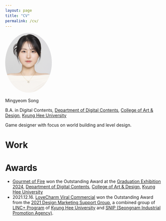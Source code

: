 ```yaml
---
layout: page
title: "CV"
permalink: /cv/
---
```


<img src="/assets/images/profile_picture_front.jpg" alt="Profile Image" width="150" style="border-radius: 50%;">

Mingyeom Song

B.A. in Digital Contents, [Department of Digital Contents](http://dc.khu.ac.kr/html/), [College of Art & Design](https://and.khu.ac.kr/and_eng/user/main/view.do), [Kyung Hee University](https://www.khu.ac.kr/eng/user/main/view.do)
<!-- TODO: Add transcripts here -->

Game designer with focus on world building and level design.

# Work

<!-- TODO: Add part-time / freelance works related to design -->

# Awards

* [Gourmet of Fire](/_projects/20240101_gourmet_of_fire.markdown) won the Outstanding Award at the [Graduation Exhibition 2024](https://youtube.com/playlist?list=PLhNBuwpSPpmVYi3Tx9jfgnExjcdu6otnE&si=P7xBsaRvGDuLsGWy), [Department of Digital Contents](http://dc.khu.ac.kr/html/), [College of Art & Design](https://and.khu.ac.kr/and_eng/user/main/view.do), [Kyung Hee University](https://www.khu.ac.kr/eng/user/main/view.do)
* 2021.12.16. [LoveCharm Viral Commercial](/_projects/20210901_lovecharm_commerical.markdown) won the Outstanding Award from the [2021 Design Marketing Support Group](https://youtube.com/playlist?list=PLhNBuwpSPpmVYi3Tx9jfgnExjcdu6otnE&si=P7xBsaRvGDuLsGWy), a combined group of [LINC+ Program](https://aladdin.khu.ac.kr/) of [Kyung Hee University](https://www.khu.ac.kr/eng/user/main/view.do) and [SNIP (Seongnam Industrial Promotion Agency)](http://snip.or.kr/).
<!-- TODO: Add award here -->